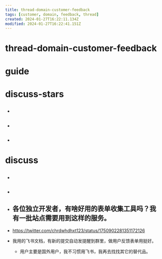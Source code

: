 ```yaml
---
title: thread-domain-customer-feedback
tags: [customer, domain, feedback, thread]
created: 2024-01-27T16:22:11.134Z
modified: 2024-01-27T16:22:41.151Z
---
```


# thread-domain-customer-feedback

# guide

# discuss-stars
- ## 

- ## 

- ## 
# discuss
- ## 

- ## 

- ## 各位独立开发者，有啥好用的表单收集工具吗？我有一批站点需要用到这样的服务。
- https://twitter.com/chrdwhdhxt123/status/1750902281351172126
- 我用的飞书文档，有新的提交自动发提醒到群里，做用户反馈表单用挺好。
  - 用户主要是国外用户，我不习惯用飞书，我再去找找其它的替代品。
